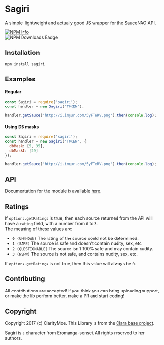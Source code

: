 # Sagiri
A simple, lightweight and actually good JS wrapper for the SauceNAO API.

[![NPM Info](https://nodei.co/npm/sagiri.png)](https://npmjs.org/package/sagiri)  
![NPM Downloads Badge](https://img.shields.io/npm/dm/sagiri.svg)

## Installation

```
npm install sagiri
```

## Examples

#### Regular
```js
const Sagiri = require('sagiri');
const handler = new Sagiri('TOKEN');

handler.getSauce('http://i.imgur.com/5yFTeRV.png').then(console.log);
```

#### Using DB masks
```js
const Sagiri = require('sagiri');
const handler = new Sagiri('TOKEN', {
  dbMask: [5, 35],
  dbMaskI: [29]
});

handler.getSauce('http://i.imgur.com/5yFTeRV.png').then(console.log);
```

## API 

Documentation for the module is available [here](./API.md).

## Ratings
If `options.getRatings` is true, then each source returned from the API will have a `rating` field, with a number from `0` to `3`.  
The meaning of these values are:
 - `0 (UNKNOWN)` The rating of the source could not be determined.
 - `1 (SAFE)` The source is safe and doesn't contain nudity, sex, etc.
 - `2 (QUESTIONABLE)` The source isn't 100% safe and may contain nudity.
 - `3 (NSFW)` The source is not safe, and contains nudity, sex, etc.

If `options.getRatings` is not true, then this value will always be `0`.

## Contributing

All contributions are accepted! If you think you can bring uploading support, or make the lib perform better, make a PR and start coding!

## Copyright

Copyright 2017 (c) ClarityMoe. This Library is from the [Clara base project](https://github.com/ClaraIO/Clara).

Sagiri is a character from Eromanga-sensei. All rights reserved to her authors.
